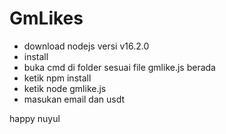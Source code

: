 # GmLikes

- download nodejs versi v16.2.0
- install
- buka cmd di folder sesuai file gmlike.js berada
- ketik npm install
- ketik node gmlike.js
- masukan email dan usdt

happy nuyul
